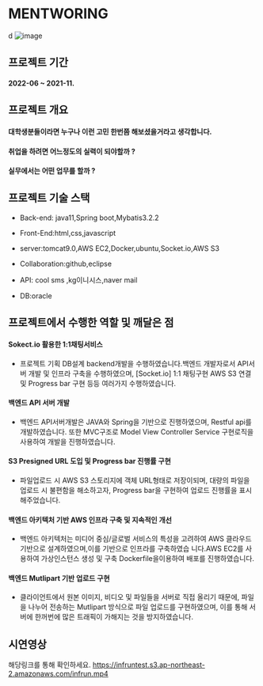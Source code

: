 # MENTWORING 
d
![image](https://user-images.githubusercontent.com/79193811/193780638-73ffea50-a24d-47a6-9b6b-ad1f08d38c35.png)

## 프로젝트 기간

#### 2022-06 ~ 2021-11.

## 프로젝트 개요

#### 대학생분들이라면 누구나 이런 고민 한번쯤 해보셨을거라고 생각합니다.
#### 취업을 하려면 어느정도의 실력이 되야할까 ?
#### 실무에서는 어떤 업무를 할까 ?






## 프로젝트 기술 스택
* Back-end: java11,Spring boot,Mybatis3.2.2

*  Front-End:html,css,javascript

*  server:tomcat9.0,AWS EC2,Docker,ubuntu,Socket.io,AWS S3

*  Collaboration:github,eclipse

*  API: cool sms ,kg이니시스,naver mail

*  DB:oracle

## 프로젝트에서 수행한 역할 및 깨달은 점

#### Sokect.io 활용한 1:1채팅서비스

* 프로젝트 기획 DB설계  backend개발을 수행하였습니다.백엔드 개발자로서 API서버 개발 및 인프라 구축을 수행하였으며, [Socket.io] 1:1   채팅구현 AWS S3 연결 및 Progress bar 구현 등등 여러가지 수행하였습니다.

#### 백엔드 API 서버 개발

* 백엔드 API서버개발은 JAVA와 Spring을 기반으로 진행하였으며, Restful api를 개발하였습니다. 또한 MVC구조로 Model View Controller   Service 구현로직을 사용하여 개발을 진행하였습니다.

#### S3 Presigned URL 도입 및 Progress bar 진행률 구현

*  파일업로드 시 AWS S3 스토리지에 객체 URL형태로 저장이되며, 대량의 파일을 업로드 시 불편함을 해소하고자, Progress bar을 구현하여    업로드 진행률을 표시해주었습니다.

#### 백엔드 아키텍처 기반 AWS 인프라 구축 및 지속적인 개선

* 백엔드 아키텍처는 미디어 중심/글로벌 서비스의 특성을 고려하여 AWS 클라우드 기반으로 설계하였으며,이를 기반으로 인프라를 구축하였습   니다.AWS EC2를 사용하여 가상인스턴스 생성 및 구축 Dockerfile을이용하여 배포를 진행하였습니다.

#### 백엔드 Mutlipart 기반 업로드 구현

* 클라이언트에서 원본 이미지, 비디오 및 파일들을 서버로 직접 올리기 때문에, 파일을 나누어 전송하는 Mutlipart 방식으로 파일 업로드를   구현하였으며, 이를 통해 서버에 한꺼번에 많은 트래픽이 가해지는 것을 방지하였습니다.



## 시연영상

해당링크를 통해 확인하세요.
https://infruntest.s3.ap-northeast-2.amazonaws.com/infrun.mp4
